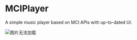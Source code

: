 # MCIPlayer
A simple music player based on MCI APIs with up-to-dated UI.

![图片无法加载](https://raw.githubusercontent.com/chwangteng/MCIPlayer/master/scrrenshop.png) 
